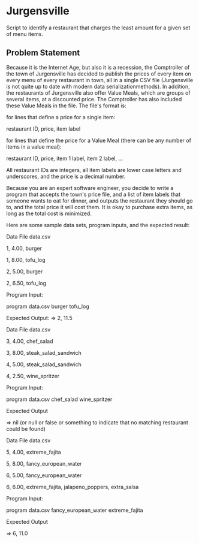 Jurgensville
============

Script to identify a restaurant that charges the least amount for a given set of menu items.

Problem Statement
-----------------

Because it is the Internet Age, but also it is a recession, the Comptroller of the town of Jurgensville
has decided to publish the prices of every item on every menu of every restaurant in town,
all in a single CSV file (Jurgensville is not quite up to date with modern data serializationmethods).
In addition, the restaurants of Jurgensville also offer Value Meals, which are groups of several items,
at a discounted price. The Comptroller has also included these Value Meals in the file. The file's format is:

for lines that define a price for a single item:

restaurant ID, price, item label

for lines that define the price for a Value Meal (there can be any number of items in a value meal):

restaurant ID, price, item 1 label, item 2 label, ...

All restaurant IDs are integers, all item labels are lower case letters and underscores, and the price is a decimal number.

Because you are an expert software engineer, you decide to write a program that accepts the town's price file,
and a list of item labels that someone wants to eat for dinner, and outputs the restaurant they should go to,
and the total price it will cost them. It is okay to purchase extra items, as long as the total cost is minimized.

Here are some sample data sets, program inputs, and the expected result:

Data File data.csv

1, 4.00, burger

1, 8.00, tofu_log

2, 5.00, burger

2, 6.50, tofu_log

Program Input:

program data.csv burger tofu_log

Expected Output:
=> 2, 11.5



Data File data.csv

3, 4.00, chef_salad

3, 8.00, steak_salad_sandwich

4, 5.00, steak_salad_sandwich

4, 2.50, wine_spritzer

Program Input:

program data.csv chef_salad wine_spritzer

Expected Output

=> nil (or null or false or something to indicate that no matching restaurant could be found)


Data File data.csv

5, 4.00, extreme_fajita

5, 8.00, fancy_european_water

6, 5.00, fancy_european_water

6, 6.00, extreme_fajita, jalapeno_poppers, extra_salsa

Program Input:

program data.csv fancy_european_water extreme_fajita

Expected Output

=> 6, 11.0
